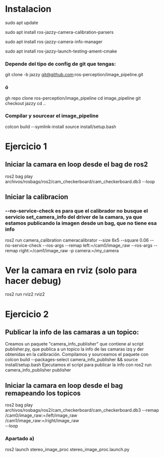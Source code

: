 # Instalacion

sudo apt update

sudo apt install ros-jazzy-camera-calibration-parsers

sudo apt install ros-jazzy-camera-info-manager

sudo apt install ros-jazzy-launch-testing-ament-cmake

### Depende del tipo de config de git que tengas:
git clone -b jazzy git@github.com:ros-perception/image_pipeline.git
### ó
gh repo clone ros-perception/image_pipeline
cd image_pipeline
git checkout jazzy
cd ..

### Compilar y sourcear el image_pipeline
colcon build --symlink-install
source install/setup.bash


# Ejercicio 1
## Iniciar la camara en loop desde el bag de ros2
ros2 bag play archivos/rosbags/ros2/cam_checkerboard/cam_checkerboard.db3 --loop

## Iniciar la calibracion 
### --no-service-check es para que el calibrador no busque el servicio set_camera_info del driver de la camara, ya que estamos publicando la imagen desde un bag, que no tiene esa info
ros2 run camera_calibration cameracalibrator --size 6x5 --square 0.06 --no-service-check --ros-args --remap left:=/cam0/image_raw --ros-args --remap right:=/cam1/image_raw -p camera:=/my_camera

# Ver la camara en rviz (solo para hacer debug)
ros2 run rviz2 rviz2

# Ejercicio 2

## Publicar la info de las camaras a un topico:
Creamos un paquete "camera_info_publisher" que contiene al script publisher.py, que publica a un topico la info de las camaras izq y der obtenidas en la calibración.
Compilamos y sourceamos el paquete con
    colcon build --packages-select camera_info_publisher && source install/setup.bash
Ejecutamos el script para publicar la info con
    ros2 run camera_info_publisher publisher


## Iniciar la camara en loop desde el bag remapeando los topicos
ros2 bag play archivos/rosbags/ros2/cam_checkerboard/cam_checkerboard.db3 --remap \
    /cam0/image_raw:=/left/image_raw \
    /cam1/image_raw:=/right/image_raw \
    --loop
    
### Apartado a)
ros2 launch stereo_image_proc stereo_image_proc.launch.py